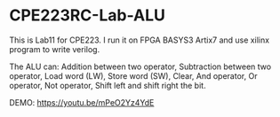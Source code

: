 # CPE223RC-Lab-ALU
This is Lab11 for CPE223. I run it on FPGA BASYS3 Artix7 and use xilinx program to write verilog.

The ALU can:
Addition between two operator, Subtraction between two operator, Load word (LW), Store word (SW), Clear, And operator, Or operator, Not operator, Shift left and shift right the bit.

DEMO: 
https://youtu.be/mPeO2Yz4YdE

